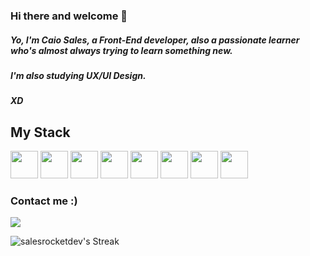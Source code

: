 ### Hi there and welcome 🍹
##### Yo, I'm Caio Sales, a Front-End developer, also a passionate learner who's almost always trying to learn something new. 
##### I'm also studying UX/UI Design.
##### XD

## My Stack

<img src="https://cdn.jsdelivr.net/gh/devicons/devicon/icons/csharp/csharp-original.svg" width="44" height="44"/> <img src="https://cdn.jsdelivr.net/gh/devicons/devicon/icons/html5/html5-original.svg" width="44" height="44"/> <img src="https://cdn.jsdelivr.net/gh/devicons/devicon/icons/css3/css3-original.svg" width="44" height="44"/> <img src="https://cdn.jsdelivr.net/gh/devicons/devicon/icons/javascript/javascript-original.svg" width="44" height="44"/> 
<img src="https://cdn.jsdelivr.net/gh/devicons/devicon/icons/angularjs/angularjs-original.svg" width="44" height="44"/>
<img src="https://cdn.jsdelivr.net/gh/devicons/devicon/icons/vuejs/vuejs-original-wordmark.svg" width="44" height="44"/> 
<img src="https://cdn.jsdelivr.net/gh/devicons/devicon/icons/tailwindcss/tailwindcss-plain.svg" width="44" height="44"/> 
<img src="https://cdn.jsdelivr.net/gh/devicons/devicon/icons/typescript/typescript-original.svg" width="44" height="44"/> 

### Contact me :)

<div>
<a href="https://www.linkedin.com/in/caio-sales-614669178/" target="about_blank"> <img src="https://img.shields.io/badge/-LinkedIn-%230077B5?style=for-the-badge&logo=linkedin&logoColor=white" target="_blank"></a>   
</div>

![salesrocketdev's Streak](https://github-readme-streak-stats.herokuapp.com/?user=salesrocketdev&theme=vue-dark&hide_border=true)

